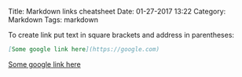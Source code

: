 Title: Markdown links cheatsheet
Date: 01-27-2017 13:22
Category: Markdown
Tags: markdown

To create link put text in square brackets and address in parentheses:

```markdown
[Some google link here](https://google.com)
```

[Some google link here](https://google.com)

